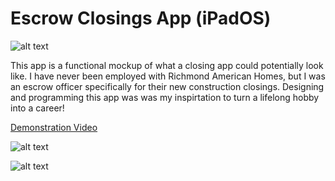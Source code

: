 # Escrow Closings App (iPadOS)

![alt text](https://danpayne.info/rah.png)

This app is a functional mockup of what a closing app could potentially look like. I have never been employed with Richmond American Homes, but I was an escrow officer specifically for their new construction closings. Designing and programming this app was was my inspirtation to turn a lifelong hobby into a career!



[Demonstration Video](https://youtu.be/x8RoHYyOsIk)

![alt text](https://danpayne.info/static/media/portfolio1.20f01599634aab0d14c5.png)

![alt text](https://danpayne.info/portfolio1a.png)
